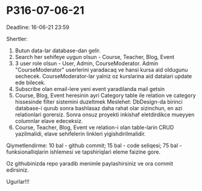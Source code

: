 # P316-07-06-21

Deadline:
16-06-21 23:59

Shertler:
1. Butun data-lar database-dan gelir.
2. Search her sehifeye uygun olsun - Course, Teacher, Blog, Event
3.   3 user role olsun - User, Admin, CourseModerator. Admin "CourseModerator" userlerini yaradacaq ve hansi kursa aid oldugunu sechecek. CourseModerator-lar yalniz oz kurslarina aid datalari update ede bilecek.
4. Subscribe olan email-lere yeni event yaradilanda mail getsin
5. Course, Blog, Event heresinin ayri Category table ile relation ve category hissesinde filter sistemini duzeltmek
Meslehet: DbDesign-da birinci database-i qurub sonra bashlasaz daha rahat olar sizinchun, en azi relationlari gorersiz. Sonra onsuz proyekti inkishaf eletdirdikce mueyyen columnlar elave edeceksiz.
6. Course, Teacher, Blog, Event ve relation-i olan table-larin CRUD yazilmalidi, elave sehifelerin linkleri yigishdirilmalidir.

Qiymetlendirme:
10 bal - github commit;
15 bal - code seliqesi;
75 bal - funksionalliqlarin ishlemesi ve tapshiriqlari eleme faizine gore.

Oz githubinizda repo yaradib menimle paylashirsiniz ve ora commit edirsiniz.

Ugurlar!!!
